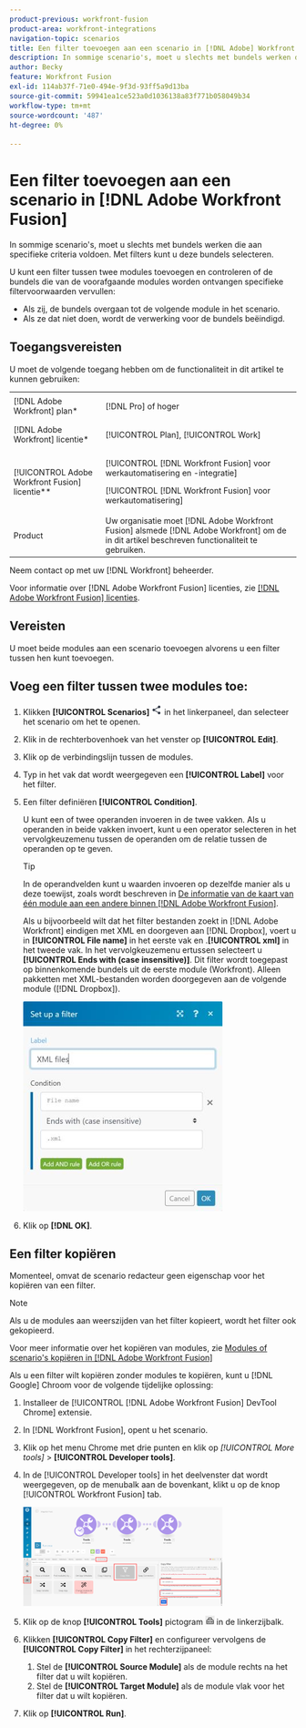 ```yaml
---
product-previous: workfront-fusion
product-area: workfront-integrations
navigation-topic: scenarios
title: Een filter toevoegen aan een scenario in [!DNL Adobe] Workfront Fusion
description: In sommige scenario's, moet u slechts met bundels werken die aan specifieke criteria voldoen. Met filters kunt u deze bundels selecteren.
author: Becky
feature: Workfront Fusion
exl-id: 114ab37f-71e0-494e-9f3d-93ff5a9d13ba
source-git-commit: 59941ea1ce523a0d1036138a83f771b058049b34
workflow-type: tm+mt
source-wordcount: '487'
ht-degree: 0%

---
```


# Een filter toevoegen aan een scenario in [!DNL Adobe Workfront Fusion]

In sommige scenario&#39;s, moet u slechts met bundels werken die aan specifieke criteria voldoen. Met filters kunt u deze bundels selecteren.

<!--

For example, you could create a scenario with the [!UICONTROL Watch records] trigger for [!DNL Salesforce] to capture only records containing a specific word written by a specific author.

-->

U kunt een filter tussen twee modules toevoegen en controleren of de bundels die van de voorafgaande modules worden ontvangen specifieke filtervoorwaarden vervullen:

* Als zij, de bundels overgaan tot de volgende module in het scenario.
* Als ze dat niet doen, wordt de verwerking voor de bundels beëindigd.

## Toegangsvereisten

U moet de volgende toegang hebben om de functionaliteit in dit artikel te kunnen gebruiken:

<table style="table-layout:auto">
 <col> 
 <col> 
 <tbody> 
  <tr> 
    <td role="rowheader">[!DNL Adobe Workfront] plan*</td> 
   <td> <p>[!DNL Pro] of hoger</p> </td> 
  </tr> 
  <tr data-mc-conditions=""> 
   <td role="rowheader">[!DNL Adobe Workfront] licentie*</td> 
   <td> <p>[!UICONTROL Plan], [!UICONTROL Work]</p> </td> 
  </tr> 
  <tr> 
   <td role="rowheader">[!UICONTROL Adobe Workfront Fusion] licentie**</td> 
  <td> <p>[!UICONTROL [!DNL Workfront Fusion] voor werkautomatisering en -integratie] </p><p>[!UICONTROL [!DNL Workfront Fusion] voor werkautomatisering] </p>  </td>    </tr> 
  </tr> 
  <tr> 
   <td role="rowheader">Product</td> 
   <td>Uw organisatie moet [!DNL Adobe Workfront Fusion] alsmede [!DNL Adobe Workfront] om de in dit artikel beschreven functionaliteit te gebruiken.</td> 
  </tr> 
 </tbody> 
</table>

Neem contact op met uw [!DNL Workfront] beheerder.

Voor informatie over [!DNL Adobe Workfront Fusion] licenties, zie [[!DNL Adobe Workfront Fusion] licenties](../../workfront-fusion/get-started/license-automation-vs-integration.md).

## Vereisten

U moet beide modules aan een scenario toevoegen alvorens u een filter tussen hen kunt toevoegen.

## Voeg een filter tussen twee modules toe:

1. Klikken **[!UICONTROL Scenarios]** ![](assets/scenarios-icon.png) in het linkerpaneel, dan selecteer het scenario om het te openen.
1. Klik in de rechterbovenhoek van het venster op **[!UICONTROL Edit]**.
1. Klik op de verbindingslijn tussen de modules.
1. Typ in het vak dat wordt weergegeven een **[!UICONTROL Label]** voor het filter.
1. Een filter definiëren **[!UICONTROL Condition]**.

   U kunt een of twee operanden invoeren in de twee vakken. Als u operanden in beide vakken invoert, kunt u een operator selecteren in het vervolgkeuzemenu tussen de operanden om de relatie tussen de operanden op te geven.

   >[!TIP]
   >
   >In de operandvelden kunt u waarden invoeren op dezelfde manier als u deze toewijst, zoals wordt beschreven in [De informatie van de kaart van één module aan een andere binnen [!DNL Adobe Workfront Fusion]](../../workfront-fusion/mapping/map-information-between-modules.md).

   Als u bijvoorbeeld wilt dat het filter bestanden zoekt in [!DNL Adobe Workfront] eindigen met XML en doorgeven aan [!DNL Dropbox], voert u in **[!UICONTROL File name]** in het eerste vak en .**[!UICONTROL xml]** in het tweede vak. In het vervolgkeuzemenu ertussen selecteert u **[!UICONTROL Ends with (case insensitive)]**. Dit filter wordt toegepast op binnenkomende bundels uit de eerste module (Workfront). Alleen pakketten met XML-bestanden worden doorgegeven aan de volgende module ([!DNL Dropbox]).

   ![](assets/set-up-filter-box-350x368.jpg)

1. Klik op **[!DNL OK]**.

## Een filter kopiëren

Momenteel, omvat de scenario redacteur geen eigenschap voor het kopiëren van een filter.

>[!NOTE]
>
>Als u de modules aan weerszijden van het filter kopieert, wordt het filter ook gekopieerd.
>
>Voor meer informatie over het kopiëren van modules, zie [Modules of scenario&#39;s kopiëren in [!DNL Adobe Workfront Fusion]](../../workfront-fusion/scenarios/copy-modules-or-scenarios.md)

Als u een filter wilt kopiëren zonder modules te kopiëren, kunt u [!DNL Google] Chroom voor de volgende tijdelijke oplossing:

1. Installeer de [!UICONTROL [!DNL Adobe Workfront Fusion] DevTool Chrome] extensie.
1. In [!DNL Workfront Fusion], opent u het scenario.
1. Klik op het menu Chrome met drie punten en klik op **[!UICONTROL More tools*]* > **[!UICONTROL Developer tools]**.

1. In de [!UICONTROL Developer tools] in het deelvenster dat wordt weergegeven, op de menubalk aan de bovenkant, klikt u op de knop [!UICONTROL Workfront Fusion] tab.

   ![](assets/copy-a-filter-350x174.png)

1. Klik op de knop **[!UICONTROL Tools]** pictogram ![](assets/devtools-tools-icon.png) in de linkerzijbalk.

1. Klikken **[!UICONTROL Copy Filter]** en configureer vervolgens de **[!UICONTROL Copy Filter]** in het rechterzijpaneel:

   1. Stel de **[!UICONTROL Source Module]** als de module rechts na het filter dat u wilt kopiëren.
   1. Stel de **[!UICONTROL Target Module]** als de module vlak voor het filter dat u wilt kopiëren.

1. Klik op **[!UICONTROL Run]**.
